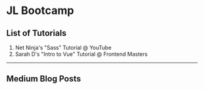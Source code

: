 # JL Bootcamp

## List of Tutorials
1. Net Ninja's "Sass" Tutorial @ YouTube
2. Sarah D's "Intro to Vue" Tutorial @ Frontend Masters
- - -

## Medium Blog Posts
